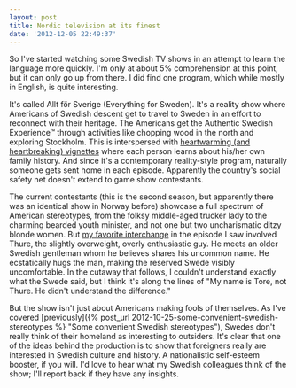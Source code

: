 ```yaml
---
layout: post
title: Nordic television at its finest
date: '2012-12-05 22:49:37'
---
```



So I've started watching some Swedish TV shows in an attempt to learn the language more quickly. I'm only at about 5% comprehension at this point, but it can only go up from there. I did find one program, which while mostly in English, is quite interesting.

It's called Allt för Sverige (Everything for Sweden). It's a reality show where Americans of Swedish descent get to travel to Sweden in an effort to reconnect with their heritage. The Americans get the Authentic Swedish Experience™ through activities like chopping wood in the north and exploring Stockholm. This is interspersed with [heartwarming (and heartbreaking) vignettes](http://www.youtube.com/watch?list=PLtm161ZQwfImmSJOnOG6DrTrr_yGN2I8c&feature=player_detailpage&v=iEwqD0hXIag#t=830s "heartwarming (and heartbreaking) vignettes") where each person learns about his/her own family history. And since it's a contemporary reality-style program, naturally someone gets sent home in each episode. Apparently the country's social safety net doesn't extend to game show contestants.

The current contestants (this is the second season, but apparently there was an identical show in Norway before) showcase a full spectrum of American stereotypes, from the folksy middle-aged trucker lady to the charming bearded youth minister, and not one but two uncharismatic ditzy blonde women. But [my favorite interchange](http://www.youtube.com/watch?list=PLtm161ZQwfImmSJOnOG6DrTrr_yGN2I8c&feature=player_detailpage&v=iEwqD0hXIag#t=299s) in the episode I saw involved Thure, the slightly overweight, overly enthusiastic guy. He meets an older Swedish gentleman whom he believes shares his uncommon name. He ecstatically hugs the man, making the reserved Swede visibly uncomfortable. In the cutaway that follows, I couldn't understand exactly what the Swede said, but I think it's along the lines of "My name is Tore, not Thure. He didn't understand the difference."

But the show isn't just about Americans making fools of themselves. As I've covered [previously]({% post_url 2012-10-25-some-convenient-swedish-stereotypes %} "Some convenient Swedish stereotypes"), Swedes don't really think of their homeland as interesting to outsiders. It's clear that one of the ideas behind the production is to show that foreigners really are interested in Swedish culture and history. A nationalistic self-esteem booster, if you will. I'd love to hear what my Swedish colleagues think of the show; I'll report back if they have any insights.


